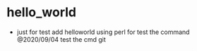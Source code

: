 # hello_world
- just for test
add helloworld using perl for test the command
@2020/09/04 test the cmd git
